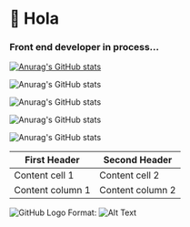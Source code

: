 # 👋 Hola
### Front end developer in process... 
[![Anurag's GitHub stats](https://github-readme-stats.vercel.app/api?username=beck2301)](https://github.com/anuraghazra/github-readme-stats)


![Anurag's GitHub stats](https://github-readme-stats.vercel.app/api?username=beck2301&hide=contribs,prs)


![Anurag's GitHub stats](https://github-readme-stats.vercel.app/api?username=beck2301&count_private=true)

![Anurag's GitHub stats](https://github-readme-stats.vercel.app/api?username=beck2301&show_icons=true)

![Anurag's GitHub stats](https://github-readme-stats.vercel.app/api?username=beck2301&show_icons=true&theme=radical)

First Header | Second Header
------------ | -------------
Content cell 1 | Content cell 2
Content column 1 | Content column 2

![GitHub Logo](https://i.ibb.co/0cCqD9N/BE-LG-Baner.png)
Format: ![Alt Text](url)
<!--
**Beck2301/beck2301** is a ✨ _special_ ✨ repository because its `README.md` (this file) appears on your GitHub profile.

Here are some ideas to get you started:

- 🔭 I’m currently working on ...
- 🌱 I’m currently learning ...
- 👯 I’m looking to collaborate on ...
- 🤔 I’m looking for help with ...
- 💬 Ask me about ...
- 📫 How to reach me: ...
- 😄 Pronouns: ...
- ⚡ Fun fact: ...
-->
